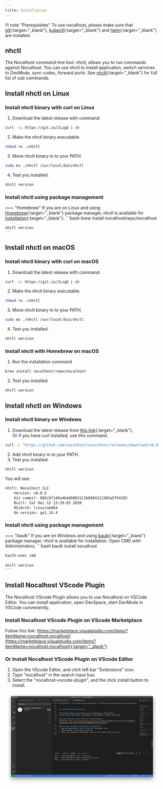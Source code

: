 ```yaml
---
title: Installation
---
```


!!! note "Prerequisites"
	To use nocalhost, please make sure that  [git](https://git-scm.com/downloads){:target="_blank"}, [kubectl](https://kubernetes.io/docs/home/){:target="_blank"} and [helm](https://helm.sh/){:target="_blank"} are installed.

## nhctl

The Nocalhost command-line tool: nhctl, allows you to run commands against Nocalhost.
You can use nhctl to install application, switch services to DevMode, sync codes, forward ports. See [nhctl](/References/cli-commands){:target="_blank"} for full list of sub commands.


## Install nhctl on Linux

### Install nhctl binary with curl on Linux

1. Download the latest release with command:
```bash
curl -sL https://git.io/JLsgQ | sh
```
2. Make the nhctl binary executable.
```bash
chmod +x ./nhctl
```
3. Move nhctl binary in to your PATH.
```bash
sudo mv ./nhctl /usr/local/bin/nhctl
```
4. Test you installed.
```bash
nhctl version
```

### Install nhctl using package management

<!-- === "Snap"
	If you are on Ubuntu or another Linux distribution that support [snap](https://snapcraft.io/docs/installing-snapd) package manager, nhctl is available as a [snap](https://snapcraft.io/) application.
	```bash
	snap install nhctl --classic

	nhctl version
	``` -->
=== "Homebrew"
	If you are on Linux and using [Homebrew](https://docs.brew.sh/Homebrew-on-Linux){:target="_blank"} package manager, nhctl is available for [installation](https://docs.brew.sh/Homebrew-on-Linux#install){:target="_blank"}.
	```bash
	brew install nocalhost/repo/nocalhost

	nhctl version
	```

## Install nhctl on macOS
### Install nhctl binary with curl on macOS

1. Download the latest release with command:
```bash
curl -sL https://git.io/JLsgQ | sh
```
2. Make the nhctl binary executable.
```bash
chmod +x ./nhctl
```
3. Move nhctl binary in to your PATH.
```bash
sudo mv ./nhctl /usr/local/bin/nhctl
```
4. Test you installed.
```bash
nhctl version
```

### Install nhctl with Homebrew on macOS
1. Run the installation command
```bash
brew install nocalhost/repo/nocalhost
```
2. Test you installed
```bash
nhctl version
```

## Install nhctl on Windows

### Install nhctl binary on Windows

1. Download the latest release from [this link](https://github.com/nocalhost/nocalhost/releases/latest){:target="_blank"}. <br />
Or if you have curl installed, use this command:
```bash
curl -L "https://github.com/nocalhost/nocalhost/releases/download/v0.0.7/nhctl-windows-amd64.exe" -o nhctl.exe
```
2. Add nhctl binary in to your PATH.
3. Test you installed.
```bash
nhctl version
```

You will see:

```
nhctl: Nocalhost CLI
    Version: v0.0.5
    Git commit: 605cbf149a4b4d8983111b8984111365a5f54192
    Built: Sat Dec 12 13:29:03 2020
    OS/Arch: linux/amd64
    Go version: go1.14.4
```

### Install nhctl using package management

<!-- === "Snap"
	If you are on Ubuntu or another Linux distribution that support [snap](https://snapcraft.io/docs/installing-snapd) package manager, nhctl is available as a [snap](https://snapcraft.io/) application.
	```bash
	snap install nhctl --classic

	nhctl version
	``` -->
=== "baulk"
	If you are on Windows and using [baulk](https://github.com/baulk/baulk){:target="_blank"} package manager, nhctl is available for installation. Open CMD with Administrators.
	```bash
	baulk install nocalhost

	baulk-exec cmd

	nhctl version
	```

## Install Nocalhost VScode Plugin

The Nocalhost VScode Plugin allows you to use Nocalhost on VSCode Editor.
You can install application, open DevSpace, start DevMode in VSCode conveniently.

### Install Nocalhost VScode Plugin on VScode Marketplace
Follow this link: [https://marketplace.visualstudio.com/items?itemName=nocalhost.nocalhost](https://marketplace.visualstudio.com/items?itemName=nocalhost.nocalhost){:target="_blank"}

### Or Install Nocalhost VScode Plugin on VScode Editor
1. Open the VScode Editor, and click left bar "Extensions" icon.
2. Type "nocalhost" in the search input box.
3. Select the "nocalhost-vscode-plugin", and the click install button to install.

![](../assets/images/extension-market.png)
